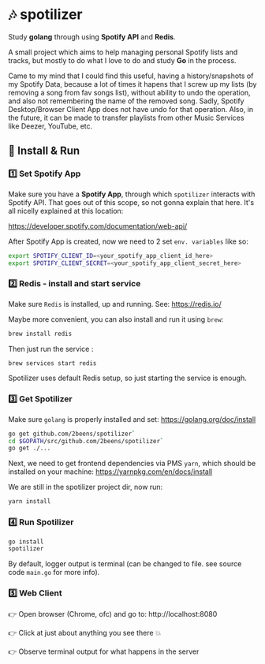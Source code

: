 # :notes: spotilizer
Study **golang** through using **Spotify API** and **Redis**.

A small project which aims to help managing personal Spotify lists and tracks, but mostly to do what I love to do and study **Go** in the process.

Came to my mind that I could find this useful, having a history/snapshots of my Spotify Data, because a lot of times it hapens that I screw up my lists (by removing a song from fav songs list), without ability to undo the operation, and also not remembering the name of the removed song. Sadly, Spotify Desktop/Browser Client App does not have undo for that operation. Also, in the future, it can be made to transfer playlists from other Music Services like Deezer, YouTube, etc.

## :wrench: Install & Run

### :one: Set Spotify App
Make sure you have a **Spotify App**, through which `spotilizer` interacts with Spotify API. That goes out of this scope, so not gonna explain that here. It's all nicelly explained at this location:

https://developer.spotify.com/documentation/web-api/

After Spotify App is created, now we need to 2 set `env. variables` like so:
```sh
export SPOTIFY_CLIENT_ID=<your_spotify_app_client_id_here>
export SPOTIFY_CLIENT_SECRET=<your_spotify_app_client_secret_here>
```

### :two: Redis - install and start service
Make sure `Redis` is installed, up and running. See: https://redis.io/

Maybe more convenient, you can also install and run it using `brew`:
``` sh
brew install redis
```
Then just run the service :
``` sh
brew services start redis
```

Spotilizer uses default Redis setup, so just starting the service is enough.

### :three: Get Spotilizer
Make sure `golang` is properly installed and set: https://golang.org/doc/install

``` sh
go get github.com/2beens/spotilizer`
cd $GOPATH/src/github.com/2beens/spotilizer`
go get ./...
```

Next, we need to get frontend dependencies via PMS `yarn`, which should be installed on your machine: https://yarnpkg.com/en/docs/install

We are still in the spotilizer project dir, now run:
``` sh
yarn install
```

### :four: Run Spotilizer

``` sh
go install
spotilizer
```

By default, logger output is terminal (can be changed to file. see source code `main.go` for more info).

### :five: Web Client
:point_right: Open browser (Chrome, ofc) and go to: http://localhost:8080

:point_right: Click at just about anything you see there :collision:

:point_right: Observe terminal output for what happens in the server
